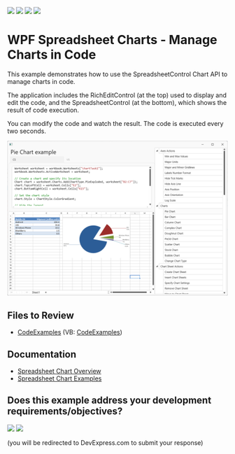 <!-- default badges list -->
![](https://img.shields.io/endpoint?url=https://codecentral.devexpress.com/api/v1/VersionRange/128612800/24.2.1%2B)
[![](https://img.shields.io/badge/Open_in_DevExpress_Support_Center-FF7200?style=flat-square&logo=DevExpress&logoColor=white)](https://supportcenter.devexpress.com/ticket/details/T113198)
[![](https://img.shields.io/badge/📖_How_to_use_DevExpress_Examples-e9f6fc?style=flat-square)](https://docs.devexpress.com/GeneralInformation/403183)
[![](https://img.shields.io/badge/💬_Leave_Feedback-feecdd?style=flat-square)](#does-this-example-address-your-development-requirementsobjectives)
<!-- default badges end -->

# WPF Spreadsheet Charts - Manage Charts in Code

This example demonstrates how to use the SpreadsheetControl Chart API to manage charts in code.

The application includes the RichEditControl (at the top) used to display and edit the code, and the SpreadsheetControl (at the bottom), which shows the result of code execution.

You can modify the code and watch the result. The code is executed every two seconds.

![application](./media/image.png)

## Files to Review

* [CodeExamples](./CS/SpreadsheetWPFChartAPISamples/CodeExamples/) (VB: [CodeExamples](./VB/SpreadsheetWPFChartAPISamples/CodeExamples/))

## Documentation

* [Spreadsheet Chart Overview](https://docs.devexpress.com/WPF/16442/controls-and-libraries/spreadsheet/charts-and-graphics/charting-overview)
* [Spreadsheet Chart Examples](https://docs.devexpress.com/WPF/119713/controls-and-libraries/spreadsheet/examples/charts)
<!-- feedback -->
## Does this example address your development requirements/objectives?

[<img src="https://www.devexpress.com/support/examples/i/yes-button.svg"/>](https://www.devexpress.com/support/examples/survey.xml?utm_source=github&utm_campaign=wpf-spreadsheet-chart-api&~~~was_helpful=yes) [<img src="https://www.devexpress.com/support/examples/i/no-button.svg"/>](https://www.devexpress.com/support/examples/survey.xml?utm_source=github&utm_campaign=wpf-spreadsheet-chart-api&~~~was_helpful=no)

(you will be redirected to DevExpress.com to submit your response)
<!-- feedback end -->
